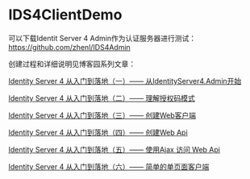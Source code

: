# IDS4ClientDemo

可以下载Identit Server 4 Admin作为认证服务器进行测试：https://github.com/zhenl/IDS4Admin

创建过程和详细说明见博客园系列文章：

[Identity Server 4 从入门到落地（一）—— 从IdentityServer4.Admin开始](https://www.cnblogs.com/zhenl/p/15608722.html)

[Identity Server 4 从入门到落地（二）—— 理解授权码模式](https://www.cnblogs.com/zhenl/p/15622593.html)

[Identity Server 4 从入门到落地（三）—— 创建Web客户端](https://www.cnblogs.com/zhenl/p/15622734.html)

[Identity Server 4 从入门到落地（四）—— 创建Web Api](https://www.cnblogs.com/zhenl/p/15625921.html)

[Identity Server 4 从入门到落地（五）—— 使用Ajax 访问 Web Api](https://www.cnblogs.com/zhenl/p/15628104.html)

[Identity Server 4 从入门到落地（六）—— 简单的单页面客户端](https://www.cnblogs.com/zhenl/p/15629457.html)

